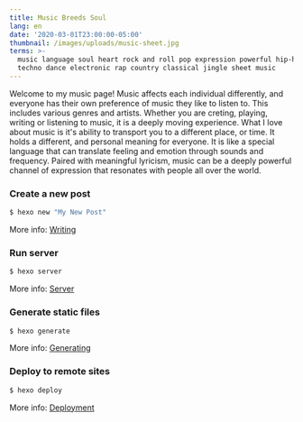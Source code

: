 ```yaml
---
title: Music Breeds Soul
lang: en
date: '2020-03-01T23:00:00-05:00'
thumbnail: /images/uploads/music-sheet.jpg
terms: >-
  music language soul heart rock and roll pop expression powerful hip-hop lyrics
  techno dance electronic rap country classical jingle sheet music
---
```

Welcome to my music page! Music affects each individual differently, and everyone has their own preference of music they like to listen to. This includes various genres and artists. Whether you are creting, playing, writing or listening to music, it is a deeply moving experience. What I love about music is it's ability to transport you to a different place, or time. It holds a different, and personal meaning for everyone. It is like a special language that  can translate feeling and emotion through sounds and frequency. Paired with meaningful lyricism, music can be a deeply powerful channel of expression that resonates with people all over the world. 

### Create a new post

```bash
$ hexo new "My New Post"
```

More info: [Writing](https://hexo.io/docs/writing.html)

### Run server

```bash
$ hexo server
```

More info: [Server](https://hexo.io/docs/server.html)

### Generate static files

```bash
$ hexo generate
```

More info: [Generating](https://hexo.io/docs/generating.html)

### Deploy to remote sites

```bash
$ hexo deploy
```

More info: [Deployment](https://hexo.io/docs/deployment.html)
